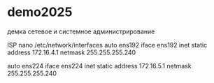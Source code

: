 # demo2025
демка сетевое и системное администрирование 

ISP
nano /etc/network/interfaces
auto ens192
iface ens192 inet static
    address 172.16.4.1
    netmask 255.255.255.240

auto ens224
iface ens224 inet static
    address 172.16.5.1
    netmask 255.255.255.240
